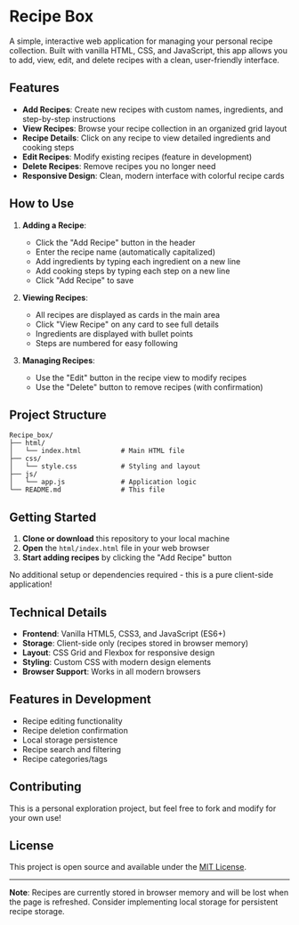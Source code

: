 # Recipe Box

A simple, interactive web application for managing your personal recipe collection. Built with vanilla HTML, CSS, and JavaScript, this app allows you to add, view, edit, and delete recipes with a clean, user-friendly interface.

## Features

- **Add Recipes**: Create new recipes with custom names, ingredients, and step-by-step instructions
- **View Recipes**: Browse your recipe collection in an organized grid layout
- **Recipe Details**: Click on any recipe to view detailed ingredients and cooking steps
- **Edit Recipes**: Modify existing recipes (feature in development)
- **Delete Recipes**: Remove recipes you no longer need
- **Responsive Design**: Clean, modern interface with colorful recipe cards

## How to Use

1. **Adding a Recipe**:
   - Click the "Add Recipe" button in the header
   - Enter the recipe name (automatically capitalized)
   - Add ingredients by typing each ingredient on a new line
   - Add cooking steps by typing each step on a new line
   - Click "Add Recipe" to save

2. **Viewing Recipes**:
   - All recipes are displayed as cards in the main area
   - Click "View Recipe" on any card to see full details
   - Ingredients are displayed with bullet points
   - Steps are numbered for easy following

3. **Managing Recipes**:
   - Use the "Edit" button in the recipe view to modify recipes
   - Use the "Delete" button to remove recipes (with confirmation)

## Project Structure

```
Recipe_box/
├── html/
│   └── index.html          # Main HTML file
├── css/
│   └── style.css           # Styling and layout
├── js/
│   └── app.js              # Application logic
└── README.md               # This file
```

## Getting Started

1. **Clone or download** this repository to your local machine
2. **Open** the `html/index.html` file in your web browser
3. **Start adding recipes** by clicking the "Add Recipe" button

No additional setup or dependencies required - this is a pure client-side application!

## Technical Details

- **Frontend**: Vanilla HTML5, CSS3, and JavaScript (ES6+)
- **Storage**: Client-side only (recipes stored in browser memory)
- **Layout**: CSS Grid and Flexbox for responsive design
- **Styling**: Custom CSS with modern design elements
- **Browser Support**: Works in all modern browsers

## Features in Development

- Recipe editing functionality
- Recipe deletion confirmation
- Local storage persistence
- Recipe search and filtering
- Recipe categories/tags

## Contributing

This is a personal exploration project, but feel free to fork and modify for your own use!

## License

This project is open source and available under the [MIT License](LICENSE).

---

**Note**: Recipes are currently stored in browser memory and will be lost when the page is refreshed. Consider implementing local storage for persistent recipe storage.
